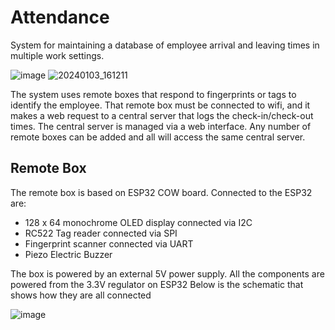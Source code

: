 # Attendance
System for maintaining a database of employee arrival and leaving times in multiple work settings.

![image](https://github.com/mopac/attendance/assets/5881829/6f57c495-e3ed-42e0-981c-5209a19f214e)
![20240103_161211](https://github.com/mopac/attendance/assets/5881829/143f39f9-79a5-453e-90c1-a024b3d0af73)

The system uses remote boxes that respond to fingerprints or tags to identify the employee. That remote box must be connected to wifi, and it makes a web request to a central server that logs the check-in/check-out times.
The central server is managed via a web interface.
Any number of remote boxes can be added and all will access the same central server.

## Remote Box
The remote box is based on ESP32 COW board. 
Connected to the ESP32 are:
- 128 x 64 monochrome OLED display connected via I2C
- RC522 Tag reader connected via SPI
- Fingerprint scanner connected via UART
- Piezo Electric Buzzer

The box is powered by an external 5V power supply.
All the components are powered from the 3.3V regulator on ESP32
Below is the schematic that shows how they are all connected


![image](https://github.com/mopac/attendance/assets/5881829/67f875c4-a06f-4ec3-a245-98931889153f)

